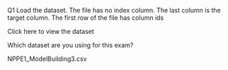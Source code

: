 Q1 Load the dataset.
The file has no index column. The last column is the target column. The first row of the file has column ids

Click here to view the dataset

Which dataset are you using for this exam?

NPPE1_ModelBuilding3.csv
